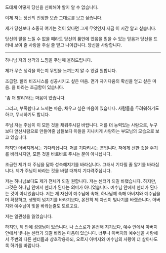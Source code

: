 도대체 어떻게 당신을 신뢰해야 할지 알 수 없습니다.

이제 저는 당신의 진정한 모습 그대로를 보고 싶습니다.

제가 당신보다 소중히 여기는 것이 있다면 그게 무엇인지 지금 이 시간 알고 싶습니다.

당신의 팔을 느낄 수 없을 때라도 당신의 품안에 있음을 믿을 수 있는 믿음과 당신을 드러내 보여 줄 사랑을 주실 줄 믿고 나아갑니다. 당신을 사랑합니다.

---
하나님 저의 생각과 느낌을 주님께 올려드립니다.

제가 무슨 생각을 하는지 무엇을 느끼는지 알 수 있길 원합니다.

조급함. 빨리 비즈니스를 성공시키고 싶은 마음.
먼가 자기다움의 확신을 얻고 싶은 마음.
을 바라는 조급함이 있습니다.

'좀 더 빨리'라는 마음이 있습니다.

그리고, 
부족함다고 느끼는 마음, 채우고 싶은 마음이 있습니다.
사람들을 두려워하기도 하고, 무시하기도 합니다.

주님 저는 주님이 이 모든 것을 채워주시길 바랍니다.
저를 더 능력있는 사람으로, 누구보다 앞선사람으로 만들어줄
남들보다 아들을 지나치게 사랑하는 부모님의 모습으로 보고 있습니다.

하지만 아버지께서는 기다리십니다.
저를 기다리시는 분입니다. 저에게 선한 것을 주기를 바라시지만,
모든 것을 바로바로 주시는 분이 아니십니다.

조급한 제가 더 주님을 닮아 성숙해지기를 바라십니다.
그래서 기다릴 줄 알기를 바라십니다.
제가 주님이 바라는 것을 바랄 때까지 기다려주십니다.

저는 하나님보다도 제가 전체가 되길 원합니다.
저는 센터가 되길 바랬습니다. 하지만, 그것은 하나님 안에서 센터가 된다는 의미가 아니었습니다. 예수님 안에서 센터가 된다는 것이 아니었습니다.
저는 제 자신이 예수님에 속해, 하나님꼐 속해 아버지와 예수님을 더 확장하고, 생명이 넘치기를 바라기보다, 온전히 제 자신이 빛나기를 바랬습니다. 
아버지와 예수님이 빛을 바라는줄도 모르고요.

저는 일관성을 잃었습니다.


하지만, 제 안에 성령님이 있습니다.
나 스스로가 온전해 지기보다, 예수 안에서 아버지 안에서 빛나는 센터가 되길 바라는 마음이 있습니다.
너무나 아버지와 예수님을 사랑해서 주변의 다른 센터들과 상호작용하되, 
오로지 아버지와 예수님의 사랑이 더 살아나도록 하기를 바랍니다.